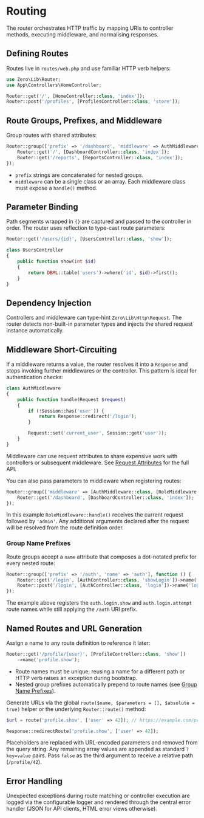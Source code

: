 # Routing

The router orchestrates HTTP traffic by mapping URIs to controller methods, executing middleware, and normalising responses.

## Defining Routes

Routes live in `routes/web.php` and use familiar HTTP verb helpers:

```php
use Zero\Lib\Router;
use App\Controllers\HomeController;

Router::get('/', [HomeController::class, 'index']);
Router::post('/profiles', [ProfilesController::class, 'store']);
```

## Route Groups, Prefixes, and Middleware

Group routes with shared attributes:

```php
Router::group(['prefix' => '/dashboard', 'middleware' => AuthMiddleware::class], function () {
    Router::get('/', [DashboardController::class, 'index']);
    Router::get('/reports', [ReportsController::class, 'index']);
});
```

- `prefix` strings are concatenated for nested groups.
- `middleware` can be a single class or an array. Each middleware class must expose a `handle()` method.

## Parameter Binding

Path segments wrapped in `{}` are captured and passed to the controller in order. The router uses reflection to type-cast route parameters:

```php
Router::get('/users/{id}', [UsersController::class, 'show']);
```

```php
class UsersController
{
    public function show(int $id)
    {
        return DBML::table('users')->where('id', $id)->first();
    }
}
```

## Dependency Injection

Controllers and middleware can type-hint `Zero\Lib\Http\Request`. The router detects non-built-in parameter types and injects the shared request instance automatically.

## Middleware Short-Circuiting

If a middleware returns a value, the router resolves it into a `Response` and stops invoking further middlewares or the controller. This pattern is ideal for authentication checks:

```php
class AuthMiddleware
{
    public function handle(Request $request)
    {
        if (!Session::has('user')) {
            return Response::redirect('/login');
        }

        Request::set('current_user', Session::get('user'));
    }
}
```

Middleware can use request attributes to share expensive work with controllers or subsequent middleware. See [Request Attributes](request-response#request-attributes) for the full API.

You can also pass parameters to middleware when registering routes:

```php
Router::group(['middleware' => [AuthMiddleware::class, [RoleMiddleware::class, 'admin']]], function () {
    Router::get('/dashboard', [DashboardController::class, 'index']);
});
```

In this example `RoleMiddleware::handle()` receives the current request followed by `'admin'`. Any additional arguments declared after the request will be resolved from the route definition order.

### Group Name Prefixes

Route groups accept a `name` attribute that composes a dot-notated prefix for every nested route:

```php
Router::group(['prefix' => '/auth', 'name' => 'auth'], function () {
    Router::get('/login', [AuthController::class, 'showLogin'])->name('login.show');
    Router::post('/login', [AuthController::class, 'login'])->name('login.attempt');
});
```

The example above registers the `auth.login.show` and `auth.login.attempt` route names while still applying the `/auth` URI prefix.

## Named Routes and URL Generation

Assign a name to any route definition to reference it later:

```php
Router::get('/profile/{user}', [ProfileController::class, 'show'])
    ->name('profile.show');
```

- Route names must be unique; reusing a name for a different path or HTTP verb raises an exception during bootstrap.
- Nested group prefixes automatically prepend to route names (see [Group Name Prefixes](#group-name-prefixes)).

Generate URLs via the global `route($name, $parameters = [], $absolute = true)` helper or the underlying `Router::route()` method:

```php
$url = route('profile.show', ['user' => 42]); // https://example.com/profile/42

Response::redirectRoute('profile.show', ['user' => 42]);
```

Placeholders are replaced with URL-encoded parameters and removed from the query string. Any remaining array values are appended as standard `?key=value` pairs. Pass `false` as the third argument to receive a relative path (`/profile/42`).

## Error Handling

Unexpected exceptions during route matching or controller execution are logged via the configurable logger and rendered through the central error handler (JSON for API clients, HTML error views otherwise).

